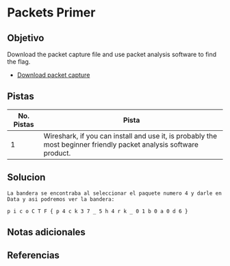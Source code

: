 # Packets Primer

## Objetivo
Download the packet capture file and use packet analysis software to find the flag.

- [Download packet capture](https://artifacts.picoctf.net/c/196/network-dump.flag.pcap)

## Pistas

| No. Pistas | Pista                                                                                                              |
| ---------- | ------------------------------------------------------------------------------------------------------------------ |
| 1          | Wireshark, if you can install and use it, is probably the most beginner friendly packet analysis software product. |

## Solucion
```
La bandera se encontraba al seleccionar el paquete numero 4 y darle en Data y asi podremos ver la bandera:

p i c o C T F { p 4 c k 3 7 _ 5 h 4 r k _ 0 1 b 0 a 0 d 6 }
```

## Notas adicionales

## Referencias